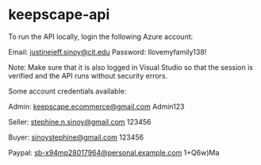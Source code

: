 # keepscape-api

To run the API locally, login the following Azure account:

Email: justinejeff.sinoy@cit.edu
Password: Ilovemyfamily138!

Note: Make sure that it is also logged in Visual Studio so that the session is verified and the API runs without security errors.

Some account credentials available:

Admin:
keepscape.ecommerce@gmail.com
Admin123

Seller:
stephine.n.sinoy@gmail.com
123456

Buyer:
sinoystephine@gmail.com
123456

Paypal:
sb-x94mp28017964@personal.example.com
1+Q6w)Ma
